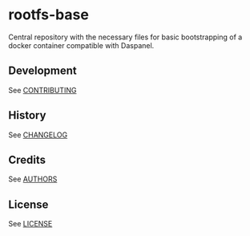 # rootfs-base
Central repository with the necessary files for basic bootstrapping of a docker container compatible with Daspanel.

## Development
See [CONTRIBUTING](CONTRIBUTING.md)

## History
See [CHANGELOG](CHANGELOG.md)

## Credits
See [AUTHORS](AUTHORS.md)

## License
See [LICENSE](LICENSE)
